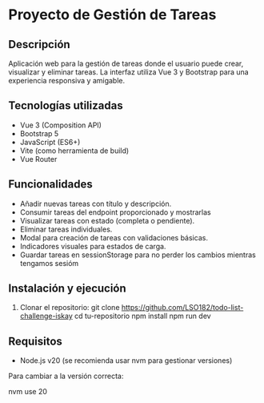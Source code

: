 # Proyecto de Gestión de Tareas

## Descripción

Aplicación web para la gestión de tareas donde el usuario puede crear, visualizar y eliminar tareas. La interfaz utiliza Vue 3 y Bootstrap para una experiencia responsiva y amigable.

## Tecnologías utilizadas

- Vue 3 (Composition API)
- Bootstrap 5
- JavaScript (ES6+)
- Vite (como herramienta de build)
- Vue Router

## Funcionalidades

- Añadir nuevas tareas con título y descripción.
- Consumir tareas del endpoint proporcionado y mostrarlas
- Visualizar tareas con estado (completa o pendiente).
- Eliminar tareas individuales.
- Modal para creación de tareas con validaciones básicas.
- Indicadores visuales para estados de carga.
- Guardar tareas en sessionStorage para no perder los cambios mientras tengamos sesióm

## Instalación y ejecución

1. Clonar el repositorio:
   git clone https://github.com/LSO182/todo-list-challenge-iskay
   cd tu-repositorio
   npm install
   npm run dev
## Requisitos

- Node.js v20 (se recomienda usar nvm para gestionar versiones)

Para cambiar a la versión correcta:

nvm use 20